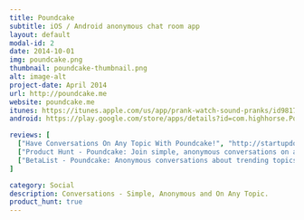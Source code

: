 ```yaml
---
title: Poundcake
subtitle: iOS / Android anonymous chat room app
layout: default
modal-id: 2
date: 2014-10-01
img: poundcake.png
thumbnail: poundcake-thumbnail.png
alt: image-alt
project-date: April 2014
url: http://poundcake.me
website: poundcake.me
itunes: https://itunes.apple.com/us/app/prank-watch-sound-pranks/id981734714?mt=8
android: https://play.google.com/store/apps/details?id=com.highhorse.Poundcake

reviews: [
  ["Have Conversations On Any Topic With Poundcake!", "http://startupdope.com/poundcakereview"],
  ["Product Hunt - Poundcake: Join simple, anonymous conversations on any topic (mobile)", "http://www.producthunt.com/tech/poundcake"],
  ["BetaList - Poundcake: Anonymous conversations about trending topics","http://betalist.com/startups/poundcake"]
]

category: Social
description: Conversations - Simple, Anonymous and On Any Topic.
product_hunt: true
---
```


